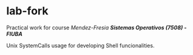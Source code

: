 # lab-fork

Practical work for course *Mendez-Fresia **Sistemas Operativos (7508) - FIUBA***

Unix SystemCalls usage for developing Shell funcionalities.
